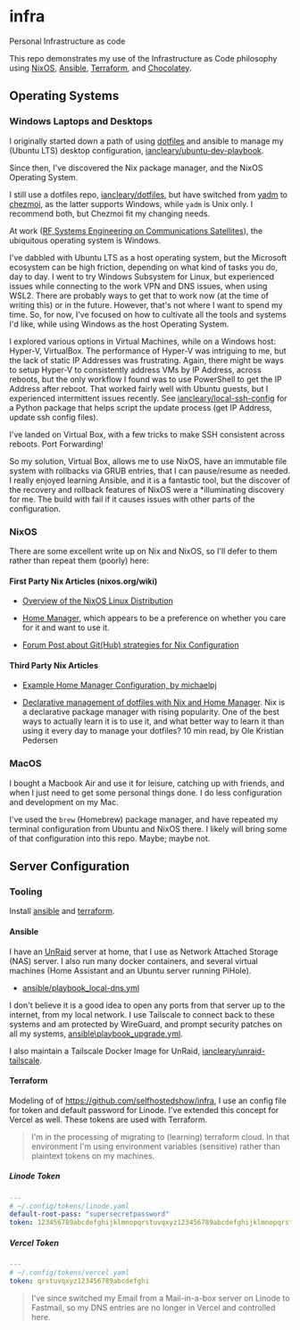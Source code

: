 # infra

Personal Infrastructure as code

This repo demonstrates my use of the Infrastructure as Code philosophy using [NixOS](https://nixos.org), [Ansible](https://docs.ansible.com/ansible_community.html), [Terraform](https://www.terraform.io/), and [Chocolatey](https://chocolatey.org/).

## Operating Systems

### Windows Laptops and Desktops

I originally started down a path of using [dotfiles](https://github.com/iancleary/dotfiles_old) and ansible to manage my (Ubuntu LTS) desktop configuration, [iancleary/ubuntu-dev-playbook](https://github.com/iancleary/ubuntu-dev-playbook).

Since then, I've discovered the Nix package manager, and the NixOS Operating System.

I still use a dotfiles repo, [iancleary/dotfiles](https://github.com/iancleary/dotfiles), but have switched from [yadm](https://yadm.io) to [chezmoi](https://chezmoi.io), as the latter supports Windows, while `yadm` is Unix only. I recommend both, but Chezmoi fit my changing needs.

At work ([RF Systems Engineering on Communications Satellites](https://en.wikipedia.org/wiki/Communications_satellite)), the ubiquitous operating system is Windows.

I've dabbled with Ubuntu LTS as a host operating system, but the Microsoft ecosystem can be high friction, depending on what kind of tasks you do, day to day.
I went to try Windows Subsystem for Linux, but experienced issues while connecting to the work VPN and DNS issues, when using WSL2. There are probably ways to get that to work now (at the time of writing this) or in the future. However, that's not where I want to spend my time. So, for now, I've focused on how to cultivate all the tools and systems I'd like, while using Windows as the host Operating System.

I explored various options in Virtual Machines, while on a Windows host: Hyper-V, VirtualBox. The performance of Hyper-V was intriguing to me, but the lack of static IP Addresses was frustrating. Again, there might be ways to setup Hyper-V to consistently address VMs by IP Address, across reboots, but the only workflow I found was to use PowerShell to get the IP Address after reboot. That worked fairly well with Ubuntu guests, but I experienced intermittent issues recently. See [iancleary/local-ssh-config](https://github.com/iancleary/local-ssh-config) for a Python package that helps script the update process (get IP Address, update ssh config files).

I've landed on Virtual Box, with a few tricks to make SSH consistent across reboots. Port Forwarding!

So my solution, Virtual Box, allows me to use NixOS, have an immutable file system with rollbacks via GRUB entries, that I can pause/resume as needed. I really enjoyed learning Ansible, and it is a fantastic tool, but the discover of the recovery and rollback features of NixOS were a \*illuminating discovery for me. The build with fail if it causes issues with other parts of the configuration.

### NixOS

There are some excellent write up on Nix and NixOS, so I'll defer to them rather than repeat them (poorly) here:

#### First Party Nix Articles (nixos.org/wiki)

- [Overview of the NixOS Linux Distribution](https://nixos.wiki/wiki/Overview_of_the_NixOS_Linux_distribution)

- [Home Manager](https://nixos.wiki/wiki/Home_Manager), which appears to be a preference on whether you care for it and want to use it.

- [Forum Post about Git(Hub) strategies for Nix Configuration](https://discourse.nixos.org/t/github-strategies-for-configuration-nix/1983)

#### Third Party Nix Articles

- [Example Home Manager Configuration, by michaelpj](https://github.com/michaelpj/nixos-config/blob/master/modules/home.nix)

- [Declarative management of dotfiles with Nix and Home Manager](https://www.bekk.christmas/post/2021/16/dotfiles-with-nix-and-home-manager). Nix is a declarative package manager with rising popularity. One of the best ways to actually learn it is to use it, and what better way to learn it than using it every day to manage your dotfiles? 10 min read, by Ole Kristian Pedersen

### MacOS

I bought a Macbook Air and use it for leisure, catching up with friends, and when I just need to get some personal things done. I do less configuration and development on my Mac.

I've used the `brew` (Homebrew) package manager, and have repeated my terminal configuration from Ubuntu and NixOS there. I likely will bring some of that configuration into this repo. Maybe; maybe not.

## Server Configuration

### Tooling

Install [ansible](https://docs.ansible.com/ansible/latest/installation_guide/intro_installation.html) and [terraform](https://www.terraform.io/downloads).

#### Ansible

I have an [UnRaid](https://unraid.net/) server at home, that I use as Network Attached Storage (NAS) server. I also run many docker containers, and several virtual machines (Home Assistant and an Ubuntu server running PiHole).

- [ansible/playbook_local-dns.yml](ansible/playbook_local-dns.yml)

I don't believe it is a good idea to open any ports from that server up to the internet, from my local network.
I use Tailscale to connect back to these systems and am protected by WireGuard, and prompt security patches on all my systems, [ansible\playbook_upgrade.yml](ansible\playbook_upgrade.yml).

I also maintain a Tailscale Docker Image for UnRaid, [iancleary/unraid-tailscale](https://github.com/iancleary/unraid-tailscale).

#### Terraform

Modeling of of <https://github.com/selfhostedshow/infra>, I use an config file for token and default password for Linode. I've extended this concept for Vercel as well. These tokens are used with Terraform.

> I'm in the processing of migrating to (learning) terraform cloud. In that environment I'm using environment variables (sensitive) rather than plaintext tokens on my machines.

##### Linode Token

```yaml
---
# ~/.config/tokens/linode.yaml
default-root-pass: "supersecretpassword"
token: 123456789abcdefghijklmnopqrstuvqxyz123456789abcdefghijklmnopqrst
```

##### Vercel Token

```yaml
---
# ~/.config/tokens/vercel.yaml
token: qrstuvqxyz123456789abcdefghi
```

> I've since switched my Email from a Mail-in-a-box server on Linode to Fastmail, so my DNS entries are no longer in Vercel and controlled here.
